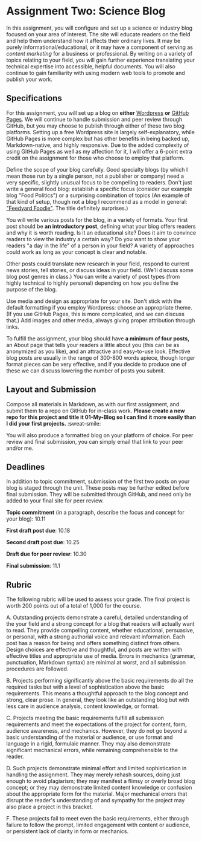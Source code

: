# Assignment Two: Science Blog

In this assignment, you will configure and set up a science or industry blog focused on your area of interest. The site will educate readers on the field and help them understand how it affects their ordinary lives. It may be purely informational/educational, or it may have a component of serving as *content marketing* for a business or professional. By writing on a variety of topics relating to your field, you will gain further experience translating your technical expertise into accessible, helpful documents. You will also continue to gain familiarity with using modern web tools to promote and publish your work.

## Specifications

For this assignment, you will set up a blog on **either** [Wordpress](https://wordpress.org/) **or** [GitHub Pages](https://programminghistorian.org/en/lessons/building-static-sites-with-jekyll-github-pages). We will continue to handle submission and peer review through GitHub, but you may choose to publish through either of these two blog platforms. Setting up a free Wordpress site is largely self-explanatory, while GitHub Pages is more complex but has other benefits in being backed up, Markdown-native, and highly responsive. Due to the added complexity of using GitHub Pages as well as my affection for it, I will offer a 6-point extra credit on the assignment for those who choose to employ that platform.

Define the scope of your blog carefully. Good specialty blogs (by which I mean those run by a single person, not a publisher or company) need a very specific, slightly unusual focus to be compelling to readers. Don't just write a general food blog: establish a specific focus (consider our example blog "Food Politics") or a surprising combination of topics (An example of that kind of setup, though not a blog I recommend as a model in general: ["Feedyard Foodie"](https://feedyardfoodie.wordpress.com/). The title definitely surprises.)

You will write various posts for the blog, in a variety of formats. Your first post should be **an introductory post**, defining what your blog offers readers and why it is worth reading. Is it an educational site? Does it aim to convince readers to view the industry a certain way? Do you want to show your readers "a day in the life" of a person in your field? A variety of approaches could work as long as your concept is clear and notable.

Other posts could translate new research in your field, respond to current news stories, tell stories, or discuss ideas in your field. (We'll discuss some blog post genres in class.) You can write a variety of post types (from highly technical to highly personal) depending on how you define the purpose of the blog.

Use media and design as appropriate for your site. Don't stick with the default formatting if you employ Wordpress: choose an appropriate theme. (If you use GitHub Pages, this is more complicated, and we can discuss that.) Add images and other media, always giving proper attribution through links.

To fulfill the assignment, your blog should have **a minimum of four posts,** an About page that tells your readers a little about you (this can be as anonymized as you like), and an attractive and easy-to-use look. Effective blog posts are usually in the range of 300-800 words apiece, though longer format pieces can be very effective, and if you decide to produce one of these we can discuss lowering the number of posts you submit. 

## Layout and Submission

Compose all materials in Markdown, as with our first assignment, and submit them to a repo on GitHub for in-class work. **Please create a new repo for this project and title it 01-My-Blog so I can find it more easily than I did your first projects.** :sweat-smile:

You will also produce a formatted blog on your platform of choice. For peer review and final submission, you can simply email that link to your peer and/or me.

## Deadlines

In addition to topic commitment, submission of the first two posts on your blog is staged through the unit. These posts may be further edited before final submission. They will be submitted through GitHub, and need only be added to your final site for peer review.

**Topic commitment** (in a paragraph, describe the focus and concept for your blog): 10.11

**First draft post due**: 10.18

**Second draft post due**: 10.25

**Draft due for peer review**: 10.30

**Final submission**: 11.1

## Rubric

The following rubric will be used to assess your grade. The final project is worth 200 points out of a total of 1,000 for the course.

A. Outstanding projects demonstrate a careful, detailed understanding of the your field and a strong concept for a blog that readers will actually want to read. They provide compelling content, whether educational, persuasive, or personal, with a strong authorial voice and relevant information. Each post has a reason for being and offers something distinct from others. Design choices are effective and thoughtful, and posts are written with effective titles and appropriate use of media. Errors in mechanics (grammar, punctuation, Markdown syntax) are minimal at worst, and all submission procedures are followed. 

B. Projects performing significantly above the basic requirements do all the required tasks but with a level of sophistication above the basic requirements. This means a thoughtful approach to the blog concept and strong, clear prose. In general, they look like an outstanding blog but with less care in audience analysis, content knowledge, or format.

C. Projects meeting the basic requirements fulfill all submission requirements and meet the expectations of the project for content, form, audience awareness, and mechanics. However, they do not go beyond a basic understanding of the material or audience, or use format and language in a rigid, formulaic manner. They may also demonstrate significant mechanical errors, while remaining comprehensible to the reader.

D. Such projects demonstrate minimal effort and limited sophistication in handling the assignment. They may merely rehash sources, doing just enough to avoid plagiarism; they may manifest a flimsy or overly broad blog concept; or they may demonstrate limited content knowledge or confusion about the appropriate form for the material. Major mechanical errors that disrupt the reader's understanding of and sympathy for the project may also place a project in this bracket.

F. These projects fail to meet even the basic requirements, either through failure to follow the prompt, limited engagement with content or audience, or persistent lack of clarity in form or mechanics.